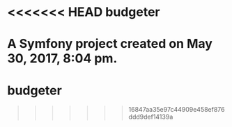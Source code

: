 <<<<<<< HEAD
budgeter
========

A Symfony project created on May 30, 2017, 8:04 pm.
=======
# budgeter
>>>>>>> 16847aa35e97c44909e458ef876ddd9def14139a
